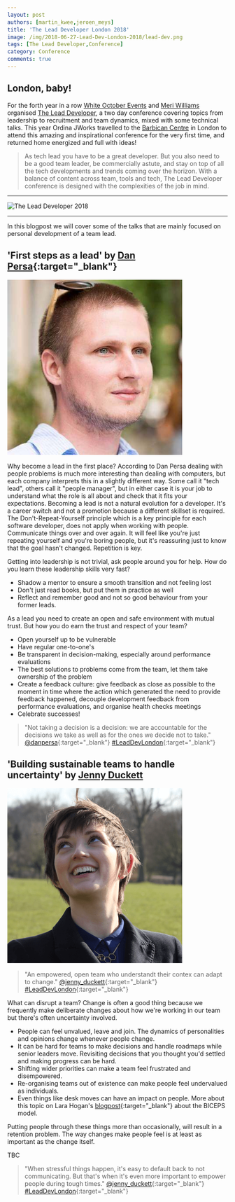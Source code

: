 ```yaml
---
layout: post
authors: [martin_kwee,jeroen_meys]
title: 'The Lead Developer London 2018'
image: /img/2018-06-27-Lead-Dev-London-2018/lead-dev.png
tags: [The Lead Developer,Conference]
category: Conference
comments: true
---
```


## London, baby!

For the forth year in a row [White October Events](https://www.whiteoctoberevents.co.uk/) and [Meri Williams](https://twitter.com/Geek_Manager) organised [The Lead Developer](https://theleaddeveloper.com/), a two day conference covering topics from leadership to recruitment and team dynamics, mixed with some technical talks. 
This year Ordina JWorks travelled to the [Barbican Centre](https://www.barbican.org.uk/) in London to attend this amazing and inspirational conference for the very first time, and returned home energized and full with ideas!

> As tech lead you have to be a great developer. 
> But you also need to be a good team leader, be commercially astute, and stay on top of all the tech developments and trends coming over the horizon. 
> With a balance of content across team, tools and tech, The Lead Developer conference is designed with the complexities of the job in mind.

****

<img class="image fit" src="{{ '/img/2018-06-27-Lead-Dev-London-2018/lead-dev-venue.jpg' | prepend: site.baseurl }}" alt="The Lead Developer 2018" />

****

In this blogpost we will cover some of the talks that are mainly focused on personal development of a team lead.

## 'First steps as a lead' by [Dan Persa](https://twitter.com/danpersa){:target="_blank"}

<span class="image left"><img class="p-image" alt="Dan Persa" src="/img/2018-06-27-Lead-Dev-London-2018/dan-persa.jpg"></span>

Why become a lead in the first place?
According to Dan Persa dealing with people problems is much more interesting than dealing with computers, but each company interprets this in a slightly different way. 
Some call it "tech lead", others call it "people manager", but in either case it is your job to understand what the role is all about and check that it fits your expectations.
Becoming a lead is not a natural evolution for a developer. 
It's a career switch and not a promotion because a different skillset is required.
The Don't-Repeat-Yourself principle which is a key principle for each software developer, does not apply when working with people. 
Communicate things over and over again.
It will feel like you're just repeating yourself and you're boring people, but it's reassuring just to know that the goal hasn't changed.
Repetition is key.

Getting into leadership is not trivial, ask people around you for help. How do you learn these leadership skills very fast? 
- Shadow a mentor to ensure a smooth transition and not feeling lost
- Don't just read books, but put them in practice as well
- Reflect and remember good and not so good behaviour from your former leads.

As a lead you need to create an open and safe environment with mutual trust.
But how you do earn the trust and respect of your team?
- Open yourself up to be vulnerable
- Have regular one-to-one's
- Be transparent in decision-making, especially around performance evaluations
- The best solutions to problems come from the team, let them take ownership of the problem
- Create a feedback culture: give feedback as close as possible to the moment in time where the action which generated the need to provide feedback happened, decouple development feedback from performance evaluations, and organise health checks meetings
- Celebrate successes!

> "Not taking a decision is a decision: we are accountable for the decisions we take as well as for the ones we decide not to take." [@danpersa](https://twitter.com/danpersa){:target="_blank"} [#LeadDevLondon](https://twitter.com/hashtag/LeadDevLondon?src=hash){:target="_blank"}

## 'Building sustainable teams to handle uncertainty' by [Jenny Duckett](https://twitter.com/jenny_duckett)

<span class="image left"><img class="p-image" alt="Jenny Duckett" src="/img/2018-06-27-Lead-Dev-London-2018/jenny-duckett.png"></span>

> "An empowered, open team who understandt their contex can adapt to change." [@jenny_duckett](https://twitter.com/jenny_duckett){:target="_blank"} [#LeadDevLondon](https://twitter.com/hashtag/LeadDevLondon?src=hash){:target="_blank"}

What can disrupt a team?
Change is often a good thing because we frequently make deliberate changes about how we're working in our team but there's often uncertainty involved. 
- People can feel unvalued, leave and join. The dynamics of personalities and opinions change whenever people change.
- It can be hard for teams to make decisions and handle roadmaps while senior leaders move. Revisiting decisions that you thought you'd settled and making progress can be hard.
- Shifting wider priorities can make a team feel frustrated and disempowered. 
- Re-organising teams out of existence can make people feel undervalued as individuals.
- Even things like desk moves can have an impact on people. More about this topic on Lara Hogan's [blogpost](https://larahogan.me/blog/desk-moves/){:target="_blank"} about the BICEPS model.

Putting people through these things more than occasionally, will result in a retention problem.
The way changes make people feel is at least as important as the change itself. 

TBC

> "When stressful things happen, it's easy to default back to not communicating. But that's when it's even more important to empower people during tough times." [@jenny_duckett](https://twitter.com/jenny_duckett){:target="_blank"} [#LeadDevLondon](https://twitter.com/hashtag/LeadDevLondon?src=hash){:target="_blank"}
